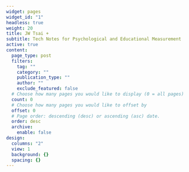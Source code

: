 ```yaml
---
widget: pages
widget_id: "1"
headless: true
weight: 20
title: JW Tsai +
subtitle: Tech Notes for Psychological and Educational Measurement
active: true
content:
  page_type: post
  filters:
    tag: ""
    category: ""
    publication_type: ""
    author: ""
    exclude_featured: false
  # Choose how many pages you would like to display (0 = all pages)
  count: 0
  # Choose how many pages you would like to offset by
  offset: 0
  # Page order: descending (desc) or ascending (asc) date.
  order: desc
  archive:
    enable: false
design:
  columns: "2"
  view: 1
  background: {}
  spacing: {}
---
```

